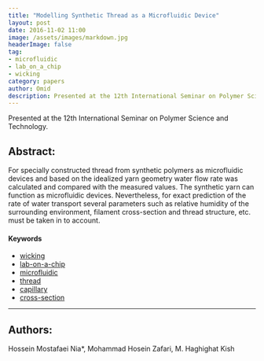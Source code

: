 ```yaml
---
title: "Modelling Synthetic Thread as a Microfluidic Device"
layout: post
date: 2016-11-02 11:00
image: /assets/images/markdown.jpg
headerImage: false
tag:
- microfluidic
- lab_on_a_chip
- wicking
category: papers
author: Omid
description: Presented at the 12th International Seminar on Polymer Science and Technology.
---
```


Presented at the 12th International Seminar on Polymer Science and Technology.

## Abstract:

For specially constructed thread from synthetic polymers as microfluidic devices and based on the idealized yarn geometry water flow rate was calculated and compared with the measured values. The synthetic yarn can function as microfluidic devices. Nevertheless, for exact prediction of the rate of water transport several parameters such as relative humidity of the surrounding environment, filament cross-section and thread structure, etc. must be taken in to account.

#### Keywords
- [wicking](#wicking)
- [lab-on-a-chip](#lab_on_a_chip)
- [microfluidic](#microfluidic)
- [thread](#thread)
- [capillary](#capillary)
- [cross-section](#cross_section)

---

## Authors:

Hossein Mostafaei Nia*, Mohammad Hosein Zafari, M. Haghighat Kish
